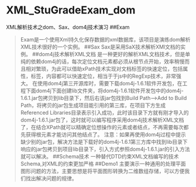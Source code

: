 # XML_StuGradeExam_dom
XML解析技术之dom、Sax、dom4j技术演习
##Exam
>Exam是一个使用Xml持久化保存数据的xml数据库，该项目是演练dom解析XML技术很好的一个实例。
##Sax
>Sax是采用SaX技术解析XMl文档的实例。
##dom4j技术解析XML文档
>是一种更好的解析XML文档技术，但是单纯的依赖dom4j的话，每次定位文档元素都必须从根节点开始，效率稍慢而且相对繁琐，为此可以借助xPath技术实现对文档标签的快速定位，包括属性，标签，内容都可以快速定位，相当于于js中的RegExp技术，非常强大。
在使用dom4j第三开源库时，需要下载dom4j-1.6.1软件开发包，在工程下面dom4j下面创建lib文件夹，将dom4j-1.6.1软件开发包中的dom4j-1.6.1.jar包拷贝到lib目录下，然后右该jar包找到Build Path-->Add to Build Path，将拷贝的jar包生成项目能引用的第三库，在项目下方生成Referenced Libraries目录表示引入成功，此时该目录下方就有刚才导入的dom4j-1.6.1.jar包了，这时就可以编写程序采用dom4j技术解析XML文档了，在结合XPath就可以精确定位想操作的元素或者结点，不再需要每次都先获得根元素才能访问其他结点了。
注意：如果再使用dom4j过程中提示缺少别的jar包，解决方法是下载好的dom4j-1.6.1第三方库中找到lib目录下响应的jar包拷贝到项目lib目录下，引入方式参照dom4j-1.6.1.jar的引入方法就可以解决。
##Schema技术
一种替代DTD约束XML文档编写的技术Schema,对XML的约束更加严格
##Demo1
>主要演示一种通用的处理平面图形问题的方法，主要思想是将平面图形转换为二维数组存储，可以方便我们找出解决问题的规律。
